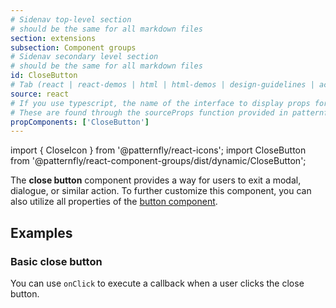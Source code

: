 ```yaml
---
# Sidenav top-level section
# should be the same for all markdown files
section: extensions
subsection: Component groups
# Sidenav secondary level section
# should be the same for all markdown files
id: CloseButton
# Tab (react | react-demos | html | html-demos | design-guidelines | accessibility)
source: react
# If you use typescript, the name of the interface to display props for
# These are found through the sourceProps function provided in patternfly-docs.source.js
propComponents: ['CloseButton']
---
```


import { CloseIcon } from '@patternfly/react-icons';
import CloseButton from '@patternfly/react-component-groups/dist/dynamic/CloseButton';

The **close button** component provides a way for users to exit a modal, dialogue, or similar action. To further customize this component, you can also utilize all properties of the [button component](/components/button).

## Examples

### Basic close button

You can use `onClick` to execute a callback when a user clicks the close button.

```js file="./CloseButtonExample.tsx"

```
